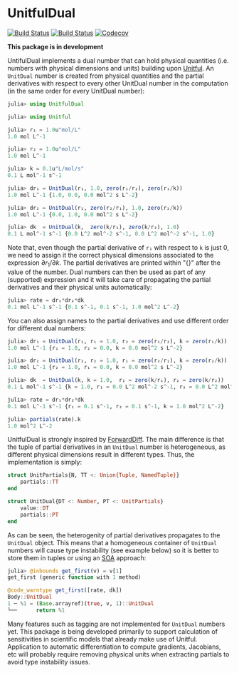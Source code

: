 # UnitfulDual

[![Build Status](https://travis-ci.com/AleMorales/UnitfulDual.jl.svg?branch=master)](https://travis-ci.com/AleMorales/UnitfulDual.jl)
[![Build Status](https://ci.appveyor.com/api/projects/status/github/AleMorales/UnitfulDual.jl?svg=true)](https://ci.appveyor.com/project/AleMorales/UnitfulDual-jl)
[![Codecov](https://codecov.io/gh/AleMorales/UnitfulDual.jl/branch/master/graph/badge.svg)](https://codecov.io/gh/AleMorales/UnitfulDual.jl)

**This package is in development**

UntifulDual implements a dual number that can hold physical quantities (i.e. numbers with physical dimensions and units) building upon [Unitful](https://github.com/PainterQubits/Unitful.jl). An `UnitDual` number is created from physical quantities and the partial derivatives with respect to every other UnitDual number in the computation (in the same order for every UnitDual number):

```julia
julia> using UnitfulDual

julia> using Unitful

julia> r₁ = 1.0u"mol/L"
1.0 mol L^-1

julia> r₂ = 1.0u"mol/L"
1.0 mol L^-1

julia> k = 0.1u"L/mol/s"
0.1 L mol^-1 s^-1

julia> dr₁ = UnitDual(r₁, 1.0, zero(r₁/r₂), zero(r₁/k))
1.0 mol L^-1 {1.0, 0.0, 0.0 mol^2 s L^-2}

julia> dr₂ = UnitDual(r₂, zero(r₂/r₁), 1.0, zero(r₂/k))
1.0 mol L^-1 {0.0, 1.0, 0.0 mol^2 s L^-2}

julia> dk  = UnitDual(k,  zero(k/r₁), zero(k/r₂), 1.0)
0.1 L mol^-1 s^-1 {0.0 L^2 mol^-2 s^-1, 0.0 L^2 mol^-2 s^-1, 1.0}
```

Note that, even though the partial derivative of `r₁` with respect to `k` is just 0, we need to assign it the correct physical dimensions associated to the expression $\partial r_1 / \partial k$. The partial derivatives are printed within "{}" after the value of the number. Dual numbers can then be used as part of any (supported) expression and it will take care of propagating the partial derivatives and their physical units automatically:

```julia
julia> rate = dr₁*dr₂*dk
0.1 mol L^-1 s^-1 {0.1 s^-1, 0.1 s^-1, 1.0 mol^2 L^-2}
```

You can also assign names to the partial derivatives and use different order for different dual numbers:

```julia
julia> dr₁ = UnitDual(r₁, r₁ = 1.0, r₂ = zero(r₁/r₂), k = zero(r₁/k))
1.0 mol L^-1 {r₁ = 1.0, r₂ = 0.0, k = 0.0 mol^2 s L^-2}

julia> dr₂ = UnitDual(r₂, r₂ = 1.0, r₁ = zero(r₂/r₁), k = zero(r₂/k))
1.0 mol L^-1 {r₂ = 1.0, r₁ = 0.0, k = 0.0 mol^2 s L^-2}

julia> dk  = UnitDual(k, k = 1.0,  r₁ = zero(k/r₁), r₂ = zero(k/r₂))
0.1 L mol^-1 s^-1 {k = 1.0, r₁ = 0.0 L^2 mol^-2 s^-1, r₂ = 0.0 L^2 mol^-2 s^-1}

julia> rate = dr₁*dr₂*dk
0.1 mol L^-1 s^-1 {r₁ = 0.1 s^-1, r₂ = 0.1 s^-1, k = 1.0 mol^2 L^-2}

julia> partials(rate).k
1.0 mol^2 L^-2
```

UnitfulDual is strongly inspired by [ForwardDiff](https://github.com/JuliaDiff/ForwardDiff.jl). The main difference is that the tuple of partial derivatives in an `UnitDual` number is heterogeneous, as different physical dimensions result in different types. Thus, the implementation is simply:

```julia
struct UnitPartials{N, TT <: Union{Tuple, NamedTuple}}
    partials::TT
end

struct UnitDual{DT <: Number, PT <: UnitPartials}
    value::DT
    partials::PT
end
```

As can be seen, the heterogenity of partial derivatives propagates to the `UnitDual` object. This means that a homogeneous container of `UnitDual` numbers will cause type instability (see example below) so it is better to store them in tuples or using an [SOA](https://en.wikipedia.org/wiki/AOS_and_SOA) approach:

```julia
julia> @inbounds get_first(v) = v[1]
get_first (generic function with 1 method)

@code_warntype get_first([rate, dk])
Body::UnitDual
1 ─ %1 = (Base.arrayref)(true, v, 1)::UnitDual
└──      return %1
```

Many features such as tagging are not implemented for `UnitDual` numbers yet. This package is being developed primarily to support calculation of sensitivities in scientific models that already make use of Unitful. Application to automatic differentiation to compute gradients, Jacobians, etc will probably require removing physical units when extracting partials to avoid type instability issues.
